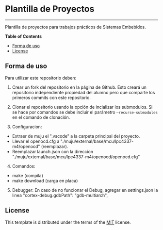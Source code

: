 # Plantilla de Proyectos

-----

Plantilla de proyectos para trabajos prácticos de Sistemas Embebidos.

**Table of Contents**

- [Forma de uso](#forma-de-uso)
- [License](#license)

## Forma de uso

Para utilizar este repositorio deben:

1. Crear un fork del repositorio en la página de Github. Esto creará un repositorio independiente propiedad del alumno pero que comparte los primeros commits con este repositorio.

2. Clonar el repositorio usando la opción de incializar los submodulos. Si se hace por comandos se debe incluir el parámetro `–recurse-submodules` en el comando de clonación.

3. Configuracion:
- Extraer de muju el ".vscode" a la carpeta principal del proyecto.
- Llevar el openocd.cfg a "./muju/external/base/mcu/lpc4337-m4/openocd" (reemplazar).
- Reemplazar launch.json con la direccion "./muju/external/base/mcu/lpc4337-m4/openocd/openocd.cfg"

4. Comandos:
- make (compila)
- make download (carga en placa)

5. Debugger:
En caso de no funcionar el Debug, agregar en settings.json la linea "cortex-debug.gdbPath": "gdb-multiarch",

## License

This template is distributed under the terms of the [MIT](https://spdx.org/licenses/MIT.html) license.
